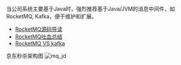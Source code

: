 当公司系统主要基于Java时，强烈推荐基于Java/JVM的消息中间件，如RocketMQ, Kafka，便于维护和扩展。

- [RocketMQ源码导读](https://blog.csdn.net/prestigeding/column/info/20603)
- [RocketMQ吐血总结](https://github.com/javahongxi/whatsmars/tree/master/whatsmars-mq/whatsmars-mq-rocketmq)
- [RocketMQ VS kafka](https://github.com/javahongxi/whatsmars/wiki/RocketMQ-VS-kafka)

京东秒杀架构图
![mq_jd](mq_jd.jpg)